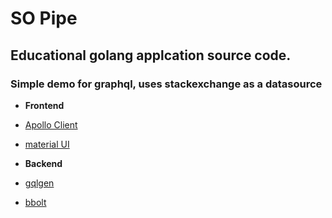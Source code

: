 # SO Pipe  
## Educational golang applcation source code.
### Simple demo for graphql, uses stackexchange as a datasource

* **Frontend**
* [Apollo Client](https://www.apollographql.com/docs/react/)
* [material UI](https://mui.com/)
  
  
* **Backend**
* [gqlgen](https://github.com/99designs/gqlgen) 
* [bbolt](https://github.com/etcd-io/bbolt)